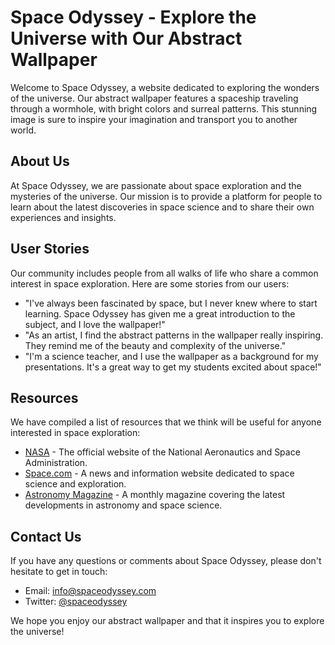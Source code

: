 <!--
Write me content for website with wallpaper which alt text is:

"An abstract image of a spaceship traveling through a wormhole, with bright colors and surreal patterns."

The name/title of the page should not be 1:1 copy of the alt text but rather a real content of the website which is using this wallpaper.

- Use markdown format
- Start with the heading
- The content should look like a real website
- Include real sections like references, contact, user stories, etc. use things relevant to the page purpose.
- Feel free to use structure like headings, bullets, numbering, blockquotes, paragraphs, horizontal lines, etc.
- You can use formatting like bold or _italic_
- You can include UTF-8 emojis
- Links should be only #hash anchors (and you can refer to the document itself)
- Do not include images
-->

<!--font:Montserrat-->

# Space Odyssey - Explore the Universe with Our Abstract Wallpaper

Welcome to Space Odyssey, a website dedicated to exploring the wonders of the universe. Our abstract wallpaper features a spaceship traveling through a wormhole, with bright colors and surreal patterns. This stunning image is sure to inspire your imagination and transport you to another world.

## About Us

At Space Odyssey, we are passionate about space exploration and the mysteries of the universe. Our mission is to provide a platform for people to learn about the latest discoveries in space science and to share their own experiences and insights.

## User Stories

Our community includes people from all walks of life who share a common interest in space exploration. Here are some stories from our users:

-   "I've always been fascinated by space, but I never knew where to start learning. Space Odyssey has given me a great introduction to the subject, and I love the wallpaper!"
-   "As an artist, I find the abstract patterns in the wallpaper really inspiring. They remind me of the beauty and complexity of the universe."
-   "I'm a science teacher, and I use the wallpaper as a background for my presentations. It's a great way to get my students excited about space!"

## Resources

We have compiled a list of resources that we think will be useful for anyone interested in space exploration:

-   [NASA](#nasa) - The official website of the National Aeronautics and Space Administration.
-   [Space.com](#spacecom) - A news and information website dedicated to space science and exploration.
-   [Astronomy Magazine](#astronomymagazine) - A monthly magazine covering the latest developments in astronomy and space science.

## Contact Us

If you have any questions or comments about Space Odyssey, please don't hesitate to get in touch:

-   Email: [info@spaceodyssey.com](mailto:info@spaceodyssey.com)
-   Twitter: [@spaceodyssey](#twitter)

We hope you enjoy our abstract wallpaper and that it inspires you to explore the universe!
